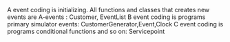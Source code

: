 
A event coding is initializing. All functions and classes that creates new events are A-events :
Customer, EventList
B event coding is programs primary simulator events:
CustomerGenerator,Event,Clock
C event coding is programs conditional functions and so on:
Servicepoint
